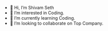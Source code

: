 - 👋 Hi, I’m Shivam Seth
- 👀 I’m interested in Coding. 
- 🌱 I’m currently learning Coding.
- 💞️ I’m looking to collaborate on Top Company.

<!---
ShivamSethss82/ShivamSethss82 is a ✨ special ✨ repository because its `README.md` (this file) appears on your GitHub profile.
You can click the Preview link to take a look at your changes.
--->
